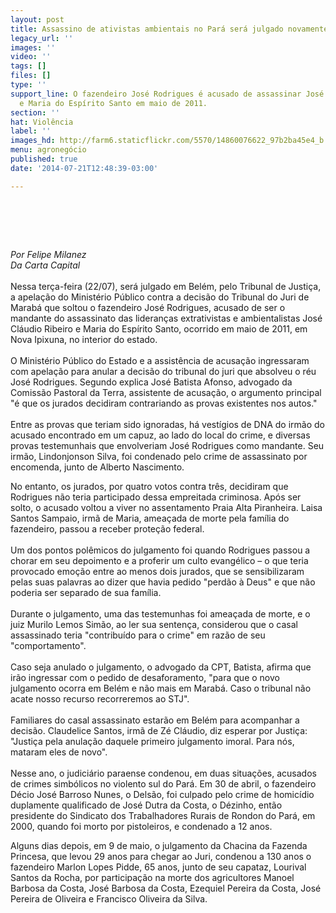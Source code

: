 ```yaml
---
layout: post
title: Assassino de ativistas ambientais no Pará será julgado novamente
legacy_url: ''
images: ''
video: ''
tags: []
files: []
type: ''
support_line: O fazendeiro José Rodrigues é acusado de assassinar José Cláudio Ribeiro
  e Maria do Espírito Santo em maio de 2011.
section: ''
hat: Violência
label: ''
images_hd: http://farm6.staticflickr.com/5570/14860076622_97b2ba45e4_b.jpg
menu: agronegócio
published: true
date: '2014-07-21T12:48:39-03:00'

---
```

<h1>&nbsp;</h1>

<p><em>Por Felipe Milanez&nbsp;<br />
Da Carta Capital</em><br />
<br />
Nessa ter&ccedil;a-feira (22/07), ser&aacute; julgado em Bel&eacute;m, pelo Tribunal de Justi&ccedil;a, a apela&ccedil;&atilde;o do Minist&eacute;rio P&uacute;blico contra a decis&atilde;o do Tribunal do Juri de Marab&aacute; que soltou o fazendeiro Jos&eacute; Rodrigues, acusado de ser o mandante do assassinato das lideran&ccedil;as extrativistas e ambientalistas Jos&eacute; Cl&aacute;udio Ribeiro e Maria do Esp&iacute;rito Santo, ocorrido em maio de 2011, em Nova Ipixuna, no interior do estado.<br />
<br />
O Minist&eacute;rio P&uacute;blico do Estado e a assist&ecirc;ncia de acusa&ccedil;&atilde;o ingressaram com apela&ccedil;&atilde;o para anular a decis&atilde;o do tribunal do juri que absolveu o r&eacute;u Jos&eacute; Rodrigues. Segundo explica Jos&eacute; Batista Afonso, advogado da Comiss&atilde;o Pastoral da Terra, assistente de acusa&ccedil;&atilde;o, o argumento principal &quot;&eacute; que os jurados decidiram contrariando as provas existentes nos autos.&quot;<br />
<br />
Entre as provas que teriam sido ignoradas, h&aacute; vest&iacute;gios de DNA do irm&atilde;o do acusado encontrado em um capuz, ao lado do local do crime, e diversas provas testemunhais que envolveriam Jos&eacute; Rodrigues como mandante. Seu irm&atilde;o, Lindonjonson Silva, foi condenado pelo crime de assassinato por encomenda, junto de Alberto Nascimento.</p>

<p>No entanto, os jurados, por quatro votos contra tr&ecirc;s, decidiram que Rodrigues n&atilde;o teria participado dessa empreitada criminosa. Ap&oacute;s ser solto, o acusado voltou a viver no assentamento Praia Alta Piranheira. Laisa Santos Sampaio, irm&atilde; de Maria, amea&ccedil;ada de morte pela fam&iacute;lia do fazendeiro, passou a receber prote&ccedil;&atilde;o federal.<br />
<br />
Um dos pontos pol&ecirc;micos do julgamento foi quando Rodrigues passou a chorar em seu depoimento e a proferir um culto evang&eacute;lico &ndash; o que teria provocado emo&ccedil;&atilde;o entre ao menos dois jurados, que se sensibilizaram pelas suas palavras ao dizer que havia pedido &quot;perd&atilde;o &agrave; Deus&quot; e que n&atilde;o poderia ser separado de sua fam&iacute;lia.<br />
<br />
Durante o julgamento, uma das testemunhas foi amea&ccedil;ada de morte, e o juiz Murilo Lemos Sim&atilde;o, ao ler sua senten&ccedil;a, considerou que o casal assassinado teria &quot;contribu&iacute;do para o crime&quot; em raz&atilde;o de seu &quot;comportamento&quot;.<br />
<br />
Caso seja anulado o julgamento, o advogado da CPT, Batista, afirma que ir&atilde;o ingressar com o pedido de desaforamento, &quot;para que o novo julgamento ocorra em Bel&eacute;m e n&atilde;o mais em Marab&aacute;. Caso o tribunal n&atilde;o acate nosso recurso recorreremos ao STJ&quot;.<br />
<br />
Familiares do casal assassinato estar&atilde;o em Bel&eacute;m para acompanhar a decis&atilde;o. Claudelice Santos, irm&atilde; de Z&eacute; Cl&aacute;udio, diz esperar por Justi&ccedil;a: &quot;Justi&ccedil;a pela anula&ccedil;&atilde;o daquele primeiro julgamento imoral. Para n&oacute;s, mataram eles de novo&quot;.<br />
<br />
Nesse ano, o judici&aacute;rio paraense condenou, em duas situa&ccedil;&otilde;es, acusados de crimes simb&oacute;licos no violento sul do Par&aacute;. Em 30 de abril, o fazendeiro D&eacute;cio Jos&eacute; Barroso Nunes, o Dels&atilde;o, foi culpado pelo crime de homic&iacute;dio duplamente qualificado de Jos&eacute; Dutra da Costa, o D&eacute;zinho, ent&atilde;o presidente do Sindicato dos Trabalhadores Rurais de Rondon do Par&aacute;, em 2000, quando foi morto por pistoleiros, e condenado a 12 anos.</p>

<p>Alguns dias depois, em 9 de maio, o julgamento da Chacina da Fazenda Princesa, que levou 29 anos para chegar ao Juri, condenou a 130 anos o fazendeiro Marlon Lopes Pidde, 65 anos, junto de seu capataz, Lourival Santos da Rocha, por participa&ccedil;&atilde;o na morte dos agricultores Manoel Barbosa da Costa, Jos&eacute; Barbosa da Costa, Ezequiel Pereira da Costa, Jos&eacute; Pereira de Oliveira e Francisco Oliveira da Silva.</p>
